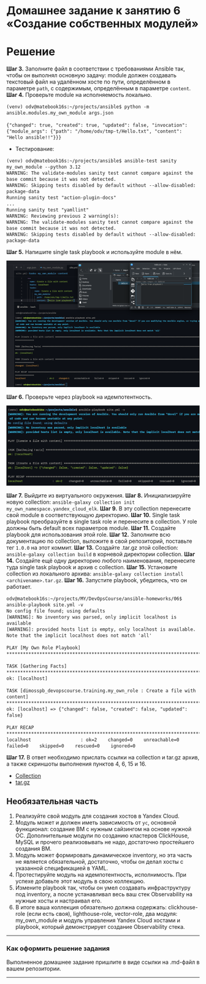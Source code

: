 # Домашнее задание к занятию 6 «Создание собственных модулей»

# Решение

**Шаг 3.** Заполните файл в соответствии с требованиями Ansible так, чтобы он выполнял основную задачу: module должен создавать текстовый файл на удалённом хосте по пути, определённом в параметре `path`, с содержимым, определённым в параметре `content`.
**Шаг 4.** Проверьте module на исполняемость локально.

```shell
(venv) odv@matebook16s:~/projects/ansible$ python -m ansible.modules.my_own_module args.json

{"changed": true, "created": true, "updated": false, "invocation": {"module_args": {"path": "/home/odv/tmp-t/Hello.txt", "content": "Hello ansible!!"}}}
```

- Тестирование:

```shell
(venv) odv@matebook16s:~/projects/ansible$ ansible-test sanity my_own_module --python 3.12
WARNING: The validate-modules sanity test cannot compare against the base commit because it was not detected.
WARNING: Skipping tests disabled by default without --allow-disabled: package-data
Running sanity test "action-plugin-docs"
...
Running sanity test "yamllint"
WARNING: Reviewing previous 2 warning(s):
WARNING: The validate-modules sanity test cannot compare against the base commit because it was not detected.
WARNING: Skipping tests disabled by default without --allow-disabled: package-data
```

**Шаг 5.** Напишите single task playbook и используйте module в нём.

![1](img/1.png)

**Шаг 6.** Проверьте через playbook на идемпотентность.

![2](img/2.png)

**Шаг 7.** Выйдите из виртуального окружения.
**Шаг 8.** Инициализируйте новую collection: `ansible-galaxy collection init my_own_namespace.yandex_cloud_elk`.
**Шаг 9.** В эту collection перенесите свой module в соответствующую директорию.
**Шаг 10.** Single task playbook преобразуйте в single task role и перенесите в collection. У role должны быть default всех параметров module.
**Шаг 11.** Создайте playbook для использования этой role.
**Шаг 12.** Заполните всю документацию по collection, выложите в свой репозиторий, поставьте тег `1.0.0` на этот коммит.
**Шаг 13.** Создайте .tar.gz этой collection: `ansible-galaxy collection build` в корневой директории collection.
**Шаг 14.** Создайте ещё одну директорию любого наименования, перенесите туда single task playbook и архив c collection.
**Шаг 15.** Установите collection из локального архива: `ansible-galaxy collection install <archivename>.tar.gz`.
**Шаг 16.** Запустите playbook, убедитесь, что он работает.

```shell
odv@matebook16s:~/projects/MY/DevOpsCourse/ansible-homeworks/06$ ansible-playbook site.yml -v
No config file found; using defaults
[WARNING]: No inventory was parsed, only implicit localhost is available
[WARNING]: provided hosts list is empty, only localhost is available. Note that the implicit localhost does not match 'all'

PLAY [My Own Role Playbook] *************************************************************************************************************************************************************************************

TASK [Gathering Facts] ******************************************************************************************************************************************************************************************
ok: [localhost]

TASK [dimosspb_devopscourse.training.my_own_role : Create a file with content] **********************************************************************************************************************************
ok: [localhost] => {"changed": false, "created": false, "updated": false}

PLAY RECAP ******************************************************************************************************************************************************************************************************
localhost                  : ok=2    changed=0    unreachable=0    failed=0    skipped=0    rescued=0    ignored=0
```

**Шаг 17.** В ответ необходимо прислать ссылки на collection и tar.gz архив, а также скриншоты выполнения пунктов 4, 6, 15 и 16.

- [Collection](https://github.com/DimOsSpb/my_own_collection/tree/1.0.0?tab=readme-ov-file)
- [tar.gz](https://github.com/DimOsSpb/my_own_collection/releases/download/1.0.0/my_own_collection-1.0.0.tar.gz)

## Необязательная часть

1. Реализуйте свой модуль для создания хостов в Yandex Cloud.
2. Модуль может и должен иметь зависимость от `yc`, основной функционал: создание ВМ с нужным сайзингом на основе нужной ОС. Дополнительные модули по созданию кластеров ClickHouse, MySQL и прочего реализовывать не надо, достаточно простейшего создания ВМ.
3. Модуль может формировать динамическое inventory, но эта часть не является обязательной, достаточно, чтобы он делал хосты с указанной спецификацией в YAML.
4. Протестируйте модуль на идемпотентность, исполнимость. При успехе добавьте этот модуль в свою коллекцию.
5. Измените playbook так, чтобы он умел создавать инфраструктуру под inventory, а после устанавливал весь ваш стек Observability на нужные хосты и настраивал его.
6. В итоге ваша коллекция обязательно должна содержать: clickhouse-role (если есть своя), lighthouse-role, vector-role, два модуля: my_own_module и модуль управления Yandex Cloud хостами и playbook, который демонстрирует создание Observability стека.

---

### Как оформить решение задания

Выполненное домашнее задание пришлите в виде ссылки на .md-файл в вашем репозитории.

---
